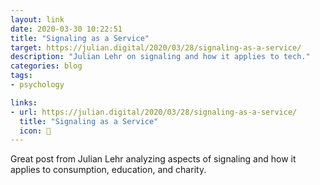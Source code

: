 ```yaml
---
layout: link
date: 2020-03-30 10:22:51
title: "Signaling as a Service"
target: https://julian.digital/2020/03/28/signaling-as-a-service/
description: "Julian Lehr on signaling and how it applies to tech."
categories: blog
tags:
- psychology

links:
- url: https://julian.digital/2020/03/28/signaling-as-a-service/
  title: "Signaling as a Service"
  icon: 🗼
---
```


Great post from Julian Lehr analyzing aspects of signaling and how it applies to consumption, education, and charity.

